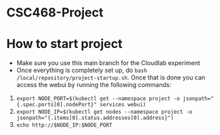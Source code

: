 # CSC468-Project
# How to start project
- Make sure you use this main branch for the Cloudlab experiment
- Once everything is completely set up, do `bash /local/repository/project-startup.sh`. Once that is done you can access the webui by running the following commands:
1. `export NODE_PORT=$(kubectl get --namespace project -o jsonpath="{.spec.ports[0].nodePort}" services webui)`
2. `export NODE_IP=$(kubectl get nodes --namespace project -o jsonpath="{.items[0].status.addresses[0].address}")`
3. `echo http://$NODE_IP:$NODE_PORT`

